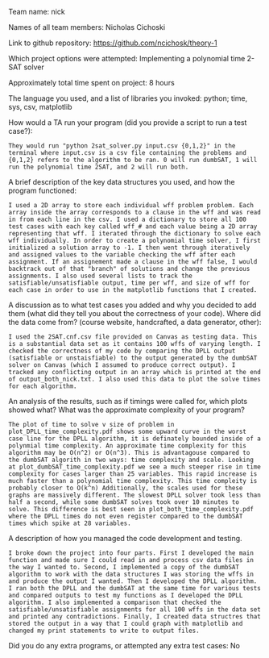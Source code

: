 Team name: nick   

Names of all team members: Nicholas Cichoski   

Link to github repository: https://github.com/ncichosk/theory-1  

Which project options were attempted: Implementing a polynomial time 2-SAT solver   

Approximately total time spent on project: 8 hours   

The language you used, and a list of libraries you invoked: python; time, sys, csv, matplotlib   

How would a TA run your program (did you provide a script to run a test case?):  

    They would run "python 2sat_solver.py input.csv {0,1,2}" in the terminal where input.csv is a csv file containing the problems and {0,1,2} refers to the algorithm to be ran. 0 will run dumbSAT, 1 will run the polynomial time 2SAT, and 2 will run both.   

A brief description of the key data structures you used, and how the program functioned:  

    I used a 2D array to store each individual wff problem problem. Each array inside the array corresponds to a clause in the wff and was read in from each line in the csv. I used a dictionary to store all 100 test cases with each key called wff_# and each value being a 2D array representing that wff. I iterated through the dictionary to solve each wff individually. In order to create a polynomial time solver, I first initialized a solution array to -1. I then went through iteratively and assigned values to the variable checking the wff after each assignment. If an assignement made a clause in the wff false, I would backtrack out of that "branch" of solutions and change the previous assignments. I also used several lists to track the satisfiable/unsatisfiable output, time per wff, and size of wff for each case in order to use in the matplotlib functions that I created.

A discussion as to what test cases you added and why you decided to add them (what did they tell you about the correctness of your code). Where did the data come from? (course website, handcrafted, a data generator, other): 

    I used the 2SAT.cnf.csv file provided on Canvas as testing data. This is a substantial data set as it contains 100 wffs of varying length. I checked the correctness of my code by comparing the DPLL output (satisfiable or unstaisfiable) to the output generated by the dumbSAT solver on Canvas (which I assumed to produce correct output). I tracked any conflicting output in an array which is printed at the end of output_both_nick.txt. I also used this data to plot the solve times for each algorithm.

An analysis of the results, such as if timings were called for, which plots showed what? What was the approximate complexity of your program?

    The plot of time to solve v size of problem in plot_DPLL_time_complexity.pdf shows some upward curve in the worst case line for the DPLL algorithm, it is definately bounded inside of a polynmial time complexity. An approximate time complexity for this algorithm may be O(n^2) or O(n^3). This is advantagouse compared to the dumbSAT algorith in two ways: time complexity and scale. Looking at plot_dumbSAT_time_complexity.pdf we see a much steeper rise in time complexity for cases larger than 25 variables. This rapid increase is much faster than a polynomial time complexity. This time compleity is probably closer to O(k^n) Additionally, the scales used for these graphs are massively different. The slowest DPLL solver took less than half a second, while some dumbSAT solves took over 10 minutes to solve. This difference is best seen in plot_both_time_complexity.pdf where the DPLL times do not even register compared to the dumbSAT times which spike at 28 variables.

A description of how you managed the code development and testing.

    I broke down the project into four parts. First I developed the main function and made sure I could read in and process csv data files in the way I wanted to. Second, I implemented a copy of the dumbSAT algorithm to work with the data structures I was storing the wffs in and produce the output I wanted. Then I developed the DPLL algorithm. I ran both the DPLL and the dumbSAT at the same time for various tests and compared outputs to test my functions as I developed the DPLL algorithm. I also implemented a comparison that checked the satisfiable/unsatisfiable assignments for all 100 wffs in the data set and printed any contradictions. Finally, I created data structres that stored the output in a way that I could graph with matplotlib and changed my print statements to write to output files.

Did you do any extra programs, or attempted any extra test cases: No
